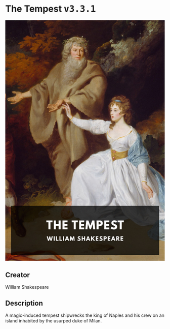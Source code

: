 
# The Tempest <kbd>v3.3.1</kbd>

<center>
  <img src="./cover-1024.jpg"/>
</center>

## Creator
William Shakespeare

## Description
A magic-induced tempest shipwrecks the king of Naples and his crew on an island inhabited by the usurped duke of Milan.
